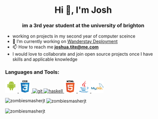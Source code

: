 <h1 align="center">Hi 👋, I'm Josh</h1>
<h3 align="center">im a 3rd year student at the university of brighton</h3>

- working on projects in my second year of computer sceince
- 🔭 I’m currently working on [Wanderstay Deployment](https://github.com/ZombiesmasherJT/WanderStay-backend)
- 📫 How to reach me **joshua.tite@me.com**
- I would love to collaborate and join open source projects once I have skills and applicable knowledge
</p>





<h3 align="left">Languages and Tools:</h3>
<p align="left"> <a href="https://developer.android.com" target="_blank" rel="noreferrer"> <img src="https://raw.githubusercontent.com/devicons/devicon/master/icons/android/android-original-wordmark.svg" alt="android" width="40" height="40"/> </a> <a href="https://www.w3schools.com/css/" target="_blank" rel="noreferrer"> <img src="https://raw.githubusercontent.com/devicons/devicon/master/icons/css3/css3-original-wordmark.svg" alt="css3" width="40" height="40"/> </a> <a href="https://git-scm.com/" target="_blank" rel="noreferrer"> <img src="https://www.vectorlogo.zone/logos/git-scm/git-scm-icon.svg" alt="git" width="40" height="40"/> </a> <a href="https://www.haskell.org/" target="_blank" rel="noreferrer"> <img src="https://upload.wikimedia.org/wikipedia/commons/1/1c/Haskell-Logo.svg" alt="haskell" width="40" height="40"/> </a> <a href="https://www.w3.org/html/" target="_blank" rel="noreferrer"> <img src="https://raw.githubusercontent.com/devicons/devicon/master/icons/html5/html5-original-wordmark.svg" alt="html5" width="40" height="40"/> </a> <a href="https://www.java.com" target="_blank" rel="noreferrer"> <img src="https://raw.githubusercontent.com/devicons/devicon/master/icons/java/java-original.svg" alt="java" width="40" height="40"/> </a> <a href="https://www.mysql.com/" target="_blank" rel="noreferrer"> <img src="https://raw.githubusercontent.com/devicons/devicon/master/icons/mysql/mysql-original-wordmark.svg" alt="mysql" width="40" height="40"/> </a> </p>


<p><img align="left" src="https://github-readme-stats.vercel.app/api/top-langs?username=zombiesmasherjt&show_icons=true&locale=en&layout=compact" alt="zombiesmasherjt" /></p>

<p>&nbsp;<img align="center" src="https://github-readme-stats.vercel.app/api?username=zombiesmasherjt&show_icons=true&locale=en" alt="zombiesmasherjt" /></p>

<p><img align="center" src="https://github-readme-streak-stats.herokuapp.com/?user=zombiesmasherjt&" alt="zombiesmasherjt" /></p>
